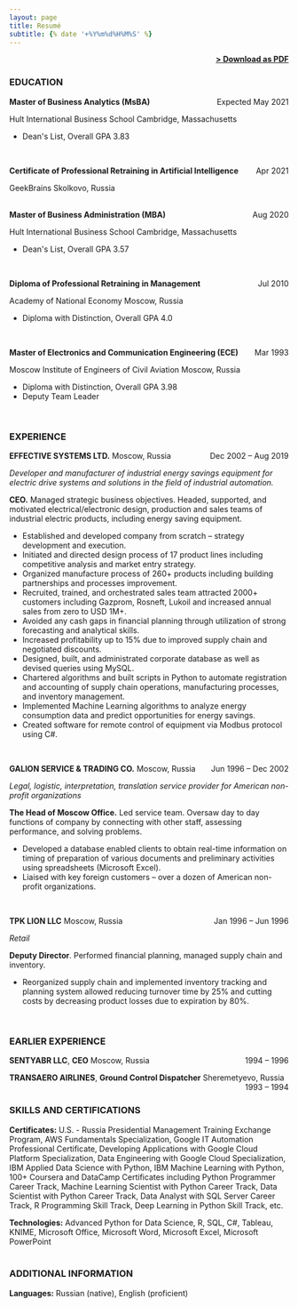 ```yaml
---
layout: page
title: Resumé
subtitle: {% date '+%Y%m%d%H%M%S' %}
---
```


<span style="float: right; "><a href="{{ '/assets/resume.pdf' | prepend: site.baseurl }}"><strong>> Download as PDF</strong></a> </span>
<br>

### EDUCATION

**Master of Business Analytics (MsBA)** <span style="float: right; ">Expected May 2021</span>

Hult International Business School   Cambridge, Massachusetts

- Dean&#39;s List, Overall GPA 3.83  
<br>

**Certificate of Professional Retraining in Artificial Intelligence** <span style="float: right; ">Apr 2021</span>

GeekBrains   Skolkovo, Russia  
<br>
 
**Master of Business Administration (MBA)** <span style="float: right; ">Aug 2020</span>

Hult International Business School   Cambridge, Massachusetts

- Dean&#39;s List, Overall GPA 3.57  
<br>
 
**Diploma of Professional Retraining in Management** <span style="float: right; ">Jul 2010</span>

Academy of National Economy   Moscow, Russia

- Diploma with Distinction, Overall GPA 4.0  
<br>

**Master of Electronics and Communication Engineering (ECE)** <span style="float: right; ">Mar 1993</span>

Moscow Institute of Engineers of Civil Aviation   Moscow, Russia

- Diploma with Distinction, Overall GPA 3.98
- Deputy Team Leader  
<br>

### EXPERIENCE

**EFFECTIVE SYSTEMS LTD.** Moscow, Russia <span style="float: right; ">Dec 2002 – Aug 2019</span>

_Developer and manufacturer of industrial energy savings equipment for electric drive systems and solutions in the field of industrial automation._

**CEO.** Managed strategic business objectives. Headed, supported, and motivated electrical/electronic design, production and sales teams of industrial electric products, including energy saving equipment.

- Established and developed company from scratch – strategy development and execution.
- Initiated and directed design process of 17 product lines including competitive analysis and market entry strategy.
- Organized manufacture process of 260+ products including building partnerships and processes improvement.
- Recruited, trained, and orchestrated sales team attracted 2000+ customers including Gazprom, Rosneft, Lukoil and increased annual sales from zero to USD 1M+.
- Avoided any cash gaps in financial planning through utilization of strong forecasting and analytical skills.
- Increased profitability up to 15% due to improved supply chain and negotiated discounts.
- Designed, built, and administrated corporate database as well as devised queries using MySQL.
- Chartered algorithms and built scripts in Python to automate registration and accounting of supply chain operations, manufacturing processes, and inventory management.
- Implemented Machine Learning algorithms to analyze energy consumption data and predict opportunities for energy savings.
- Created software for remote control of equipment via Modbus protocol using C#.  
<br>
 
**GALION SERVICE &amp; TRADING CO.** Moscow, Russia <span style="float: right; ">Jun 1996 – Dec 2002</span>

_Legal, logistic, interpretation, translation service provider for American non-profit organizations_

**The Head of Moscow Office.** Led service team. Oversaw day to day functions of company by connecting with other staff, assessing performance, and solving problems.

- Developed a database enabled clients to obtain real-time information on timing of preparation of various documents and preliminary activities using spreadsheets (Microsoft Excel).
- Liaised with key foreign customers – over a dozen of American non-profit organizations.  
<br>
 
**TPK LION LLC** Moscow, Russia <span style="float: right; ">Jan 1996 – Jun 1996</span>

_Retail_

**Deputy Director**. Performed financial planning, managed supply chain and inventory.

- Reorganized supply chain and implemented inventory tracking and planning system allowed reducing turnover time by 25% and cutting costs by decreasing product losses due to expiration by 80%.  
<br>

### EARLIER EXPERIENCE

**SENTYABR LLC**, **CEO** Moscow, Russia <span style="float: right; ">1994 – 1996</span>

**TRANSAERO AIRLINES**, **Ground Control Dispatcher** Sheremetyevo, Russia <span style="float: right; ">1993 – 1994</span>  
<br>

### SKILLS AND CERTIFICATIONS

**Certificates:** U.S. - Russia Presidential Management Training Exchange Program, AWS Fundamentals Specialization, Google IT Automation Professional Certificate, Developing Applications with Google Cloud Platform Specialization, Data Engineering with Google Cloud Specialization, IBM Applied Data Science with Python, IBM Machine Learning with Python, 100+ Coursera and DataCamp Certificates including Python Programmer Career Track, Machine Learning Scientist with Python Career Track, Data Scientist with Python Career Track, Data Analyst with SQL Server Career Track, R Programming Skill Track, Deep Learning in Python Skill Track, etc.  
 
**Technologies:** Advanced Python for Data Science, R, SQL, C#, Tableau, KNIME, Microsoft Office, Microsoft Word, Microsoft Excel, Microsoft PowerPoint  
<br>

### ADDITIONAL INFORMATION

**Languages:** Russian (native), English (proficient)
<br><br>

